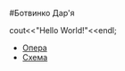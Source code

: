 #Ботвинко Дар'я

cout<<"Hello World!"<<endl;

- [Опера](https://www.opera.com.ua/)
- [Схема](http://c-x-e-m-a.com/ukr)